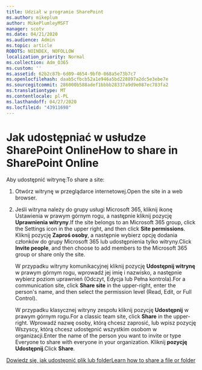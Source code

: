 ```yaml
---
title: Udział w programie SharePoint
ms.author: mikeplum
author: MikePlumleyMSFT
manager: scotv
ms.date: 04/21/2020
ms.audience: Admin
ms.topic: article
ROBOTS: NOINDEX, NOFOLLOW
localization_priority: Normal
ms.collection: Adm_O365
ms.custom: ''
ms.assetid: 62b2c87b-6d09-4654-9bf0-868a5e73b7c7
ms.openlocfilehash: daab5cfbcb52a1e946a5bd228897a2dc5e3ebe7e
ms.sourcegitcommit: 286000b588adef1bbbb28337a9d9e087ec783fa2
ms.translationtype: MT
ms.contentlocale: pl-PL
ms.lasthandoff: 04/27/2020
ms.locfileid: "43911698"
---
```

# <a name="how-to-share-in-sharepoint-online"></a><span data-ttu-id="4c7d5-102">Jak udostępniać w usłudze SharePoint Online</span><span class="sxs-lookup"><span data-stu-id="4c7d5-102">How to share in SharePoint Online</span></span>

<span data-ttu-id="4c7d5-103">Aby udostępnić witrynę:</span><span class="sxs-lookup"><span data-stu-id="4c7d5-103">To share a site:</span></span>
  
1. <span data-ttu-id="4c7d5-104">Otwórz witrynę w przeglądarce internetowej.</span><span class="sxs-lookup"><span data-stu-id="4c7d5-104">Open the site in a web browser.</span></span>
    
2. <span data-ttu-id="4c7d5-105">Jeśli witryna należy do grupy usługi Microsoft 365, kliknij ikonę Ustawienia w prawym górnym rogu, a następnie kliknij pozycję **Uprawnienia witryny**.</span><span class="sxs-lookup"><span data-stu-id="4c7d5-105">If the site belongs to an Microsoft 365 group, click the Settings icon in the upper right, and then click **Site permissions**.</span></span> <span data-ttu-id="4c7d5-106">Kliknij pozycję **Zaproś osoby**, a następnie wybierz opcję dodania członków do grupy Microsoft 365 lub udostępnienia tylko witryny.</span><span class="sxs-lookup"><span data-stu-id="4c7d5-106">Click **Invite people**, and then choose to add members to the Microsoft 365 group or share only the site.</span></span> 
    
    <span data-ttu-id="4c7d5-107">W przypadku witryny komunikacyjnej kliknij pozycję **Udostępnij witrynę** w prawym górnym rogu, wprowadź jej imię i nazwisko, a następnie wybierz poziom uprawnień (Odczyt, Edycja lub Pełna kontrola).</span><span class="sxs-lookup"><span data-stu-id="4c7d5-107">For a communication site, click **Share site** in the upper-right, enter the person's name, and then select the permission level (Read, Edit, or Full Control).</span></span> 
    
    <span data-ttu-id="4c7d5-108">W przypadku klasycznej witryny zespołu kliknij pozycję **Udostępnij** w prawym górnym rogu.</span><span class="sxs-lookup"><span data-stu-id="4c7d5-108">For a classic team site, click **Share** in the upper-right.</span></span> <span data-ttu-id="4c7d5-109">Wprowadź nazwę osoby, którą chcesz zaprosić, lub wpisz pozycję Wszyscy, którą chcesz udostępnić wszystkim osobom w organizacji.</span><span class="sxs-lookup"><span data-stu-id="4c7d5-109">Enter the name of the person you want to invite or type Everyone to share with everyone in your organization.</span></span> <span data-ttu-id="4c7d5-110">Kliknij **pozycję Udostępnij**.</span><span class="sxs-lookup"><span data-stu-id="4c7d5-110">Click **Share**.</span></span>
    
[<span data-ttu-id="4c7d5-111">Dowiedz się, jak udostępnić plik lub folder</span><span class="sxs-lookup"><span data-stu-id="4c7d5-111">Learn how to share a file or folder</span></span>](https://go.microsoft.com/fwlink/?linkid=511430)
  


